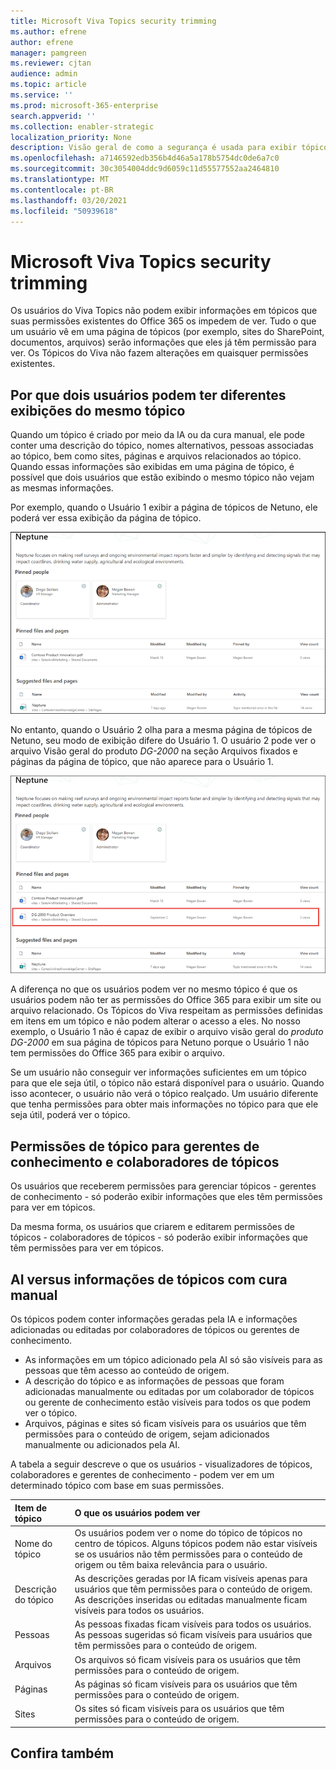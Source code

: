 ```yaml
---
title: Microsoft Viva Topics security trimming
ms.author: efrene
author: efrene
manager: pamgreen
ms.reviewer: cjtan
audience: admin
ms.topic: article
ms.service: ''
ms.prod: microsoft-365-enterprise
search.appverid: ''
ms.collection: enabler-strategic
localization_priority: None
description: Visão geral de como a segurança é usada para exibir tópicos.
ms.openlocfilehash: a7146592edb356b4d46a5a178b5754dc0de6a7c0
ms.sourcegitcommit: 30c3054004ddc9d6059c11d55577552aa2464810
ms.translationtype: MT
ms.contentlocale: pt-BR
ms.lasthandoff: 03/20/2021
ms.locfileid: "50939618"
---
```

# <a name="microsoft-viva-topics-security-trimming"></a>Microsoft Viva Topics security trimming 

Os usuários do Viva Topics não podem exibir informações em tópicos que suas permissões existentes do Office 365 os impedem de ver. Tudo o que um usuário vê em uma página de tópicos (por exemplo, sites do SharePoint, documentos, arquivos) serão informações que eles já têm permissão para ver. Os Tópicos do Viva não fazem alterações em quaisquer permissões existentes.

## <a name="why-two-users-may-have-different-views-of-the-same-topic"></a>Por que dois usuários podem ter diferentes exibições do mesmo tópico

Quando um tópico é criado por meio da IA ou da cura manual, ele pode conter uma descrição do tópico, nomes alternativos, pessoas associadas ao tópico, bem como sites, páginas e arquivos relacionados ao tópico. Quando essas informações são exibidas em uma página de tópico, é possível que dois usuários que estão exibindo o mesmo tópico não vejam as mesmas informações.
  
Por exemplo, quando o Usuário 1 exibir a página de tópicos de Netuno, ele poderá ver essa exibição da página de tópico.

![Tópico de Netuno para o usuário 1](../media/knowledge-management/user2-topic-view.png) </br> 

No entanto, quando o Usuário 2 olha para a mesma página de tópicos de Netuno, seu modo de exibição difere do Usuário 1.  O usuário 2 pode ver o arquivo Visão geral do  produto *DG-2000* na seção Arquivos fixados e páginas da página de tópico, que não aparece para o Usuário 1. 

![Tópico de Netuno para o usuário 2](../media/knowledge-management/user1-topic-view.png) </br> 

A diferença no que os usuários podem ver no mesmo tópico é que os usuários podem não ter as permissões do Office 365 para exibir um site ou arquivo relacionado.  Os Tópicos do Viva respeitam as permissões definidas em itens em um tópico e não podem alterar o acesso a eles. No nosso exemplo, o Usuário 1 não é capaz de exibir o arquivo visão geral do *produto DG-2000* em sua página de tópicos para Netuno porque o Usuário 1 não tem permissões do Office 365 para exibir o arquivo.

Se um usuário não conseguir ver informações suficientes em um tópico para que ele seja útil, o tópico não estará disponível para o usuário. Quando isso acontecer, o usuário não verá o tópico realçado. Um usuário diferente que tenha permissões para obter mais informações no tópico para que ele seja útil, poderá ver o tópico.


## <a name="topic-permissions-for-knowledge-managers-and-topic-contributors"></a>Permissões de tópico para gerentes de conhecimento e colaboradores de tópicos

Os usuários que receberem permissões para gerenciar tópicos - gerentes de conhecimento - só poderão exibir informações que eles têm permissões para ver em tópicos.

Da mesma forma, os usuários que criarem e editarem permissões de tópicos - colaboradores de tópicos - só poderão exibir informações que têm permissões para ver em tópicos. 


## <a name="ai-versus-manually-curated-topic-information"></a>AI versus informações de tópicos com cura manual

Os tópicos podem conter informações geradas pela IA e informações adicionadas ou editadas por colaboradores de tópicos ou gerentes de conhecimento.

 - As informações em um tópico adicionado pela AI só são visíveis para as pessoas que têm acesso ao conteúdo de origem.
 - A descrição do tópico e as informações de pessoas que foram adicionadas manualmente ou editadas por um colaborador de tópicos ou gerente de conhecimento estão visíveis para todos os que podem ver o tópico.
 - Arquivos, páginas e sites só ficam visíveis para os usuários que têm permissões para o conteúdo de origem, sejam adicionados manualmente ou adicionados pela AI.

A tabela a seguir descreve o que os usuários - visualizadores de tópicos, colaboradores e gerentes de conhecimento - podem ver em um determinado tópico com base em suas permissões.

|Item de tópico|O que os usuários podem ver|
|:---------|:------------------|
|Nome do tópico|Os usuários podem ver o nome do tópico de tópicos no centro de tópicos. Alguns tópicos podem não estar visíveis se os usuários não têm permissões para o conteúdo de origem ou têm baixa relevância para o usuário.|
|Descrição do tópico|As descrições geradas por IA ficam visíveis apenas para usuários que têm permissões para o conteúdo de origem. As descrições inseridas ou editadas manualmente ficam visíveis para todos os usuários.|
|Pessoas|As pessoas fixadas ficam visíveis para todos os usuários. As pessoas sugeridas só ficam visíveis para usuários que têm permissões para o conteúdo de origem.|
|Arquivos|Os arquivos só ficam visíveis para os usuários que têm permissões para o conteúdo de origem.|
|Páginas|As páginas só ficam visíveis para os usuários que têm permissões para o conteúdo de origem.|
|Sites|Os sites só ficam visíveis para os usuários que têm permissões para o conteúdo de origem.|




## <a name="see-also"></a>Confira também

